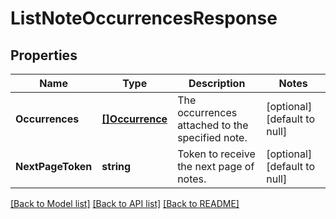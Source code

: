 # ListNoteOccurrencesResponse

## Properties
Name | Type | Description | Notes
------------ | ------------- | ------------- | -------------
**Occurrences** | [**[]Occurrence**](Occurrence.md) | The occurrences attached to the specified note. | [optional] [default to null]
**NextPageToken** | **string** | Token to receive the next page of notes. | [optional] [default to null]

[[Back to Model list]](../README.md#documentation-for-models) [[Back to API list]](../README.md#documentation-for-api-endpoints) [[Back to README]](../README.md)


